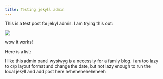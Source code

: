 ```yaml
---
title: Testing jekyll admin
---
```


This is a test post for jekyl admin. I am trying this out:

![](https://diadanl.github.io/glowingpotato/media/posts/17/IMG_0083.JPG)

wow it works!

Here is a list:

I like this admin panel
wysiwyg is a necessity for a family blog.
i am too lazy to c/p layout format and change the date, but not lazy enough to run the local jekyll and add post here heheheheheheheeh
